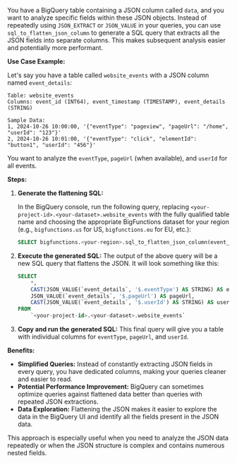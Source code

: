 You have a BigQuery table containing a JSON column called `data`, and you want to analyze specific fields within these JSON objects.  Instead of repeatedly using `JSON_EXTRACT` or `JSON_VALUE` in your queries, you can use `sql_to_flatten_json_column` to generate a SQL query that extracts all the JSON fields into separate columns.  This makes subsequent analysis easier and potentially more performant.

**Use Case Example:**

Let's say you have a table called `website_events` with a JSON column named `event_details`:

```
Table: website_events
Columns: event_id (INT64), event_timestamp (TIMESTAMP), event_details (STRING)

Sample Data:
1, 2024-10-26 10:00:00, '{"eventType": "pageview", "pageUrl": "/home", "userId": "123"}'
2, 2024-10-26 10:01:00, '{"eventType": "click", "elementId": "button1", "userId": "456"}'
```


You want to analyze the `eventType`, `pageUrl` (when available), and `userId` for all events.

**Steps:**

1. **Generate the flattening SQL:**

   In the BigQuery console, run the following query, replacing `<your-project-id>.<your-dataset>.website_events` with the fully qualified table name and choosing the appropriate BigFunctions dataset for your region (e.g., `bigfunctions.us` for US, `bigfunctions.eu` for EU, etc.):

   ```sql
   SELECT bigfunctions.<your-region>.sql_to_flatten_json_column(event_details, '<your-project-id>.<your-dataset>.website_events.event_details');
   ```

2. **Execute the generated SQL:**  The output of the above query will be a new SQL query that flattens the JSON.  It will look something like this:

   ```sql
   SELECT
       *,
       CAST(JSON_VALUE(`event_details`, '$.eventType') AS STRING) AS eventType,
       JSON_VALUE(`event_details`, '$.pageUrl') AS pageUrl,
       CAST(JSON_VALUE(`event_details`, '$.userId') AS STRING) AS userId
   FROM
       `<your-project-id>.<your-dataset>.website_events`
   ```

3. **Copy and run the generated SQL:** This final query will give you a table with individual columns for  `eventType`, `pageUrl`, and `userId`.


**Benefits:**

* **Simplified Queries:** Instead of constantly extracting JSON fields in every query, you have dedicated columns, making your queries cleaner and easier to read.
* **Potential Performance Improvement:** BigQuery can sometimes optimize queries against flattened data better than queries with repeated JSON extractions.
* **Data Exploration:**  Flattening the JSON makes it easier to explore the data in the BigQuery UI and identify all the fields present in the JSON data.



This approach is especially useful when you need to analyze the JSON data repeatedly or when the JSON structure is complex and contains numerous nested fields.

